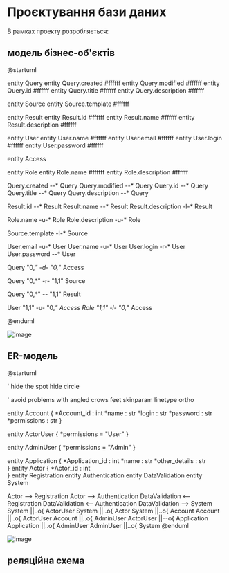 # Проєктування бази даних

В рамках проекту розробляється: 
## модель бізнес-об'єктів 

@startuml

entity Query
entity Query.created #ffffff
entity Query.modified #ffffff
entity Query.id #ffffff
entity Query.title #ffffff
entity Query.description #ffffff

entity Source
entity Source.template #ffffff

entity Result
entity Result.id #ffffff
entity Result.name #ffffff
entity Result.description #ffffff

entity User
entity User.name #ffffff
entity User.email #ffffff
entity User.login #ffffff
entity User.password #ffffff

entity Access

entity Role
entity Role.name #ffffff
entity Role.description #ffffff

Query.created --* Query
Query.modified --* Query
Query.id --* Query
Query.title --* Query
Query.description --* Query

Result.id --* Result
Result.name --* Result
Result.description -l-* Result

Role.name -u-* Role
Role.description -u-* Role

Source.template -l-* Source

User.email -u-* User
User.name -u-* User
User.login -r-* User
User.password --* User

Query "0,*" -d- "0,*" Access

Query "0,*" -r- "1,1" Source

Query "0,*" -- "1,1" Result

User "1,1" -u- "0,*" Access
Role "1,1" -l- "0,*" Access

@enduml

![image](https://user-images.githubusercontent.com/99608245/168498572-dcc34696-db52-49cb-a1c3-c5c86c30c88e.png)

## ER-модель

@startuml

' hide the spot
hide circle

' avoid problems with angled crows feet
skinparam linetype ortho

entity Account {
  *Account_id : int
  *name : str
  *login : str
  *password : str
  *permissions : str
}

entity ActorUser {
  *permissions = "User"
}

entity AdminUser {
  *permissions = "Admin"
}

entity Application {
  *Application_id : int
  *name : str
  *other_details : str  
}
entity Actor {
  *Actor_id : int  
}
entity Registration
entity Authentication
entity DataValidation
entity System

Actor --> Registration
Actor --> Authentication
DataValidation <-- Registration
DataValidation <-- Authentication
DataValidation --> System 
System ||..o{ ActorUser 
System ||..o{ Actor 
System ||..o{ Account
Account ||..o{ ActorUser 
Account ||..o{ AdminUser 
ActorUser ||--o{ Application
Application ||..o{ AdminUser
AdminUser ||..o{ System
@enduml

![image](https://user-images.githubusercontent.com/98806855/167298226-41e9e1c0-2a8a-4e55-a42f-ecc08883b8c0.png)

## реляційна схема

